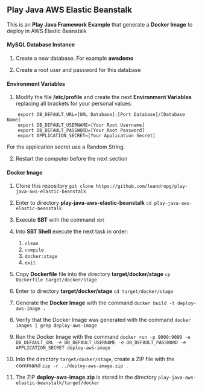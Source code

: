 ## Play Java AWS Elastic Beanstalk

This is an **Play Java Framework Example** that generate a **Docker Image** to deploy in AWS Elastic Beanstalk

#### MySQL Database Instance

1. Create a new database. For example **awsdemo**

2. Create a root user and password for this database

#### Environment Variables

1. Modify the file **/etc/profile** and create the next **Environment Variables** replacing all brackets for your personal values:

```
    export DB_DEFAULT_URL=[URL Database]:[Port Database]/[Database Name]
    export DB_DEFAULT_USERNAME=[Your Root Username]
    export DB_DEFAULT_PASSWORD=[Your Root Password]
    export APPLICATION_SECRET=[Your Application Secret]
```

For the application secret use a Random String.

2. Restart the computer before the next section

#### Docker Image

1. Clone this repository ``git clone https://github.com/leandropg/play-java-aws-elastic-beanstalk``

2. Enter to directory **play-java-aws-elastic-beanstalk** ``cd play-java-aws-elastic-beanstalk``

3. Execute **SBT** with the command ``sbt``

4. Into **SBT Shell** execute the next task in order:

    1. ``clean``
    2. ``compile``
    3. ``docker:stage``
    4. ``exit``

5. Copy **Dockerfile** file into the directory **target/docker/stage** ``cp Dockerfile target/docker/stage``

6. Enter to directory **target/docker/stage** ``cd target/docker/stage``

7. Generate the **Docker Image** with the command ``docker build -t deploy-aws-image .``

8. Verify that the Docker Image was generated with the command ``docker images | grep deploy-aws-image``

9. Run the Docker Image with the command ``docker run -p 9000:9000 -e DB_DEFAULT_URL -e DB_DEFAULT_USERNAME -e DB_DEFAULT_PASSWORD -e APPLICATION_SECRET deploy-aws-image``

10. Into the directory ``target/docker/stage``, create a ZIP file with the command ``zip -r ../deploy-aws-image.zip .``

11. The ZIP **deploy-aws-image.zip** is stored in the directory ``play-java-aws-elastic-beanstalk/target/docker``